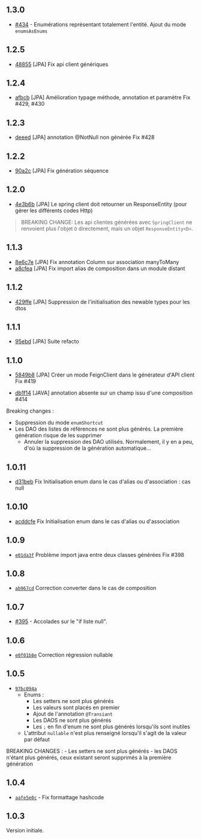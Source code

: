 ## 1.3.0

- [#434](https://github.com/klee-contrib/topmodel/pull/434) - Enumérations représentant totalement l'entité. Ajout du mode `enumsAsEnums`

## 1.2.5

- [48855](https://github.com/klee-contrib/topmodel/commit/48855ffee1a89e8157770b720c3dbc72aa563241) [JPA] Fix api client génériques

## 1.2.4

- [afbcb](https://github.com/klee-contrib/topmodel/commit/afbcbd1801f334cf660dfceba430ec0090eb8bbd) [JPA] Amélioration typage méthode, annotation et paramètre Fix #429, #430

## 1.2.3

- [deeed](https://github.com/klee-contrib/topmodel/commit/deeed8d1703ee0009d642b681469f01a65abcabb) [JPA] annotation @NotNull non générée Fix #428


## 1.2.2

- [90a2c](https://github.com/klee-contrib/topmodel/commit/90a2c757fd7580dddd0bce938374db702db853a2) [JPA] Fix génération séquence

## 1.2.0

- [4e3b6b](https://github.com/klee-contrib/topmodel/commit/4e3b6b7072937a40aa0717b585c0bf231908d5e7) [JPA] Le spring client doit retourner un ResponseEntity (pour gérer les différents codes Http)

> BREAKING CHANGE: Les api clientes générées avec `SpringClient` ne renvoient plus l'objet `D` directement, mais un objet `ResponseEntity<D>`.

## 1.1.3

- [8e6c7e](https://github.com/klee-contrib/topmodel/commit/8e6c7e91211edf29108254fc0aef630157c69c90) [JPA] Fix annotation Column sur association manyToMany
- [a8cfea](https://github.com/klee-contrib/topmodel/commit/a8cfea155d4bcfe6d196cd9e8de2e529d16dea98) [JPA] Fix import alias de composition dans un module distant


## 1.1.2

- [429ffe](https://github.com/klee-contrib/topmodel/commit/429ffe4fc8c135fa4b13d36300b7875b7568206d) [JPA] Suppression de l'initialisation des newable types pour les dtos

## 1.1.1

- [95ebd](https://github.com/klee-contrib/topmodel/commit/95ebd7e79a6e482aaa6b7268fd6efe3084a26ff1) [JPA] Suite refacto

## 1.1.0

- [5849b8](https://github.com/klee-contrib/topmodel/commit/5849b8a30aa2a69954bc9fd2a6d2957ae1c52a82) [JPA] Créer un mode FeignClient dans le générateur d'API client
  Fix #419

- [db1f14](https://github.com/klee-contrib/topmodel/commit/db1f14fd5aa5e71f9667a448f419dfa5838b42dc) [JAVA] annotation absente sur un champ issu d'une composition #414

Breaking changes :
- Suppression du mode `enumShortcut`
- Les DAO des listes de références ne sont plus générés. La première génération risque de les supprimer
  - Annuler la suppression des DAO utilisés. Normalement, il y en a peu, d'où la suppression de la génération automatique...

## 1.0.11
- [d31beb](https://github.com/klee-contrib/topmodel/commit/d31beb5e0d42178e62f6b19316abcbbccde8884d) Fix Initialisation enum dans le cas d'alias ou d'association : cas null

## 1.0.10
- [acddcfe](https://github.com/klee-contrib/topmodel/commit/acddcfe1ed07577a7188768d674ee805764da6d4) Fix Initialisation enum dans le cas d'alias ou d'association

## 1.0.9

- [`e01da3f`](https://github.com/klee-contrib/topmodel/commit/e01da3f1d3b8c0dc39fe1eb8e206b953efb4b882) Problème import java entre deux classes générées Fix #398

## 1.0.8

- [`ab967cd`](https://github.com/klee-contrib/topmodel/commit/ab967cd621e914618d141d62d5182f113fbc306c) Correction converter dans le cas de composition

## 1.0.7

- [#395](https://github.com/klee-contrib/topmodel/pull/395) - Accolades sur le "if liste null".

## 1.0.6

- [`e0f01b8e`](https://github.com/klee-contrib/topmodel/commit/e0f01b8ea3d404aa196cfacd85f85564462bf581) Correction régression nullable

## 1.0.5

- [`97bc094a`](https://github.com/klee-contrib/topmodel/commit/97bc094a94e52167fd0bb86d1aca5308dbfc0593)
  - Enums :
    - Les setters ne sont plus générés
    - Les valeurs sont placés en premier
    - Ajout de l'annotation `@Transiant`
    - Les DAOS ne sont plus générés
    - Les `;` en fin d'enum ne sont plus générés lorsqu'ils sont inutiles
  - L'attribut `nullable` n'est plus renseigné lorsqu'il s'agit de la valeur par défaut

BREAKING CHANGES : - Les setters ne sont plus générés - les DAOS n'étant plus générés, ceux existant seront supprimés à la première génération

## 1.0.4

- [`aafe5e0c`](https://github.com/klee-contrib/topmodel/commit/aafe5e0c0b286a610e783d41d06da9ff74232c6a) - Fix formattage hashcode

## 1.0.3

Version initiale.
